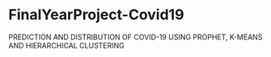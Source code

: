 # FinalYearProject-Covid19
PREDICTION AND DISTRIBUTION OF COVID-19 USING PROPHET, K-MEANS AND HIERARCHICAL CLUSTERING 
